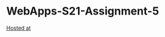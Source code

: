 # WebApps-S21-Assignment-5
[Hosted at](https://44-563-web-apps-s21.github.io/webapps-s21-assignment-5-akhilmallepally/plants.html)
